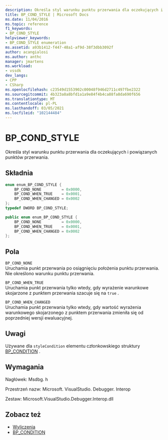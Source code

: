 ```yaml
---
description: Określa styl warunku punktu przerwania dla oczekujących i powiązanych punktów przerwania.
title: BP_COND_STYLE | Microsoft Docs
ms.date: 11/04/2016
ms.topic: reference
f1_keywords:
- BP_COND_STYLE
helpviewer_keywords:
- BP_COND_STYLE enumeration
ms.assetid: a93b1412-f447-48a1-af9d-38f3dbb3092f
author: acangialosi
ms.author: anthc
manager: jmartens
ms.workload:
- vssdk
dev_langs:
- CPP
- CSharp
ms.openlocfilehash: c23549d1553902c00048f946d2711c497fbe2322
ms.sourcegitcommit: 4b323a8a8bfd1a1a9e84f4b4ca88fa8da690f656
ms.translationtype: MT
ms.contentlocale: pl-PL
ms.lasthandoff: 03/05/2021
ms.locfileid: "102144484"
---
```

# <a name="bp_cond_style"></a>BP_COND_STYLE
Określa styl warunku punktu przerwania dla oczekujących i powiązanych punktów przerwania.

## <a name="syntax"></a>Składnia

```cpp
enum enum_BP_COND_STYLE {
    BP_COND_NONE         = 0x0000,
    BP_COND_WHEN_TRUE    = 0x0001,
    BP_COND_WHEN_CHANGED = 0x0002
};
typedef DWORD BP_COND_STYLE;
```

```csharp
public enum enum_BP_COND_STYLE {
    BP_COND_NONE         = 0x0000,
    BP_COND_WHEN_TRUE    = 0x0001,
    BP_COND_WHEN_CHANGED = 0x0002
};
```

## <a name="fields"></a>Pola
`BP_COND_NONE`\
Uruchamia punkt przerwania po osiągnięciu położenia punktu przerwania. Nie określono warunku punktu przerwania.

`BP_COND_WHEN_TRUE`\
Uruchamia punkt przerwania tylko wtedy, gdy wyrażenie warunkowe skojarzone z punktem przerwania szacuje się na `true` .

`BP_COND_WHEN_CHANGED`\
Uruchamia punkt przerwania tylko wtedy, gdy wartość wyrażenia warunkowego skojarzonego z punktem przerwania zmieniła się od poprzedniej wersji ewaluacyjnej.

## <a name="remarks"></a>Uwagi
Używane dla `styleCondition` elementu członkowskiego struktury [BP_CONDITION](../../../extensibility/debugger/reference/bp-condition.md) .

## <a name="requirements"></a>Wymagania
Nagłówek: Msdbg. h

Przestrzeń nazw: Microsoft. VisualStudio. Debugger. Interop

Zestaw: Microsoft.VisualStudio.Debugger.Interop.dll

## <a name="see-also"></a>Zobacz też
- [Wyliczenia](../../../extensibility/debugger/reference/enumerations-visual-studio-debugging.md)
- [BP_CONDITION](../../../extensibility/debugger/reference/bp-condition.md)
